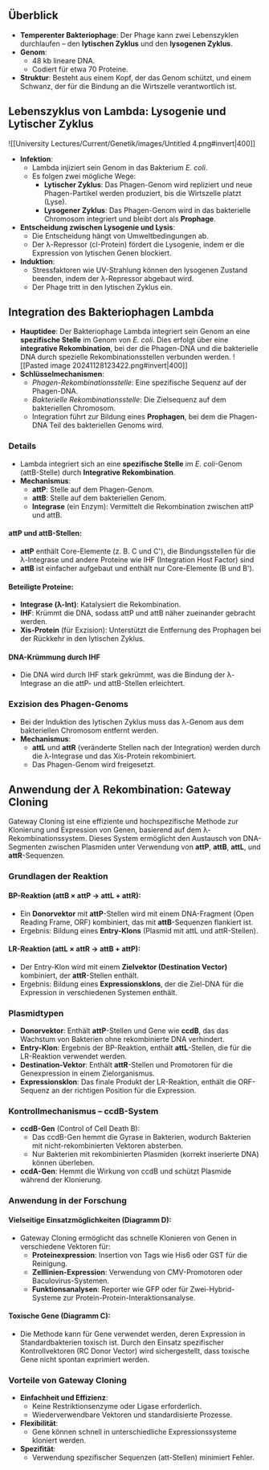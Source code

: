 ## Überblick
- **Temperenter Bakteriophage**: Der Phage kann zwei Lebenszyklen durchlaufen – den **lytischen Zyklus** und den **lysogenen Zyklus**.
- **Genom**:
    - 48 kb lineare DNA.
    - Codiert für etwa 70 Proteine.
- **Struktur**: Besteht aus einem Kopf, der das Genom schützt, und einem Schwanz, der für die Bindung an die Wirtszelle verantwortlich ist.
## Lebenszyklus von Lambda: Lysogenie und Lytischer Zyklus
![[University Lectures/Current/Genetik/images/Untitled 4.png#invert|400]]
- **Infektion**:
    - Lambda injiziert sein Genom in das Bakterium _E. coli_.
    - Es folgen zwei mögliche Wege:
        - **Lytischer Zyklus**: Das Phagen-Genom wird repliziert und neue Phagen-Partikel werden produziert, bis die Wirtszelle platzt (Lyse).
        - **Lysogener Zyklus**: Das Phagen-Genom wird in das bakterielle Chromosom integriert und bleibt dort als **Prophage**.
- **Entscheidung zwischen Lysogenie und Lysis**:
    - Die Entscheidung hängt von Umweltbedingungen ab.
    - Der λ-Repressor (cI-Protein) fördert die Lysogenie, indem er die Expression von lytischen Genen blockiert.
- **Induktion**:
    - Stressfaktoren wie UV-Strahlung können den lysogenen Zustand beenden, indem der λ-Repressor abgebaut wird.
    - Der Phage tritt in den lytischen Zyklus ein.

## Integration des Bakteriophagen Lambda
- **Hauptidee**: Der Bakteriophage Lambda integriert sein Genom an eine **spezifische Stelle** im Genom von _E. coli_. Dies erfolgt über eine **integrative Rekombination**, bei der die Phagen-DNA und die bakterielle DNA durch spezielle Rekombinationsstellen verbunden werden.
![[Pasted image 20241128123422.png#invert|400]]
- **Schlüsselmechanismen**:
    - _Phagen-Rekombinationsstelle_: Eine spezifische Sequenz auf der Phagen-DNA.
    - _Bakterielle Rekombinationsstelle_: Die Zielsequenz auf dem bakteriellen Chromosom.
    - Integration führt zur Bildung eines **Prophagen**, bei dem die Phagen-DNA Teil des bakteriellen Genoms wird.
### Details
- Lambda integriert sich an eine **spezifische Stelle** im _E. coli_-Genom (attB-Stelle) durch **Integrative Rekombination**.
- **Mechanismus**:
    - **attP**: Stelle auf dem Phagen-Genom.
    - **attB**: Stelle auf dem bakteriellen Genom.
    - **Integrase** (ein Enzym): Vermittelt die Rekombination zwischen attP und attB.
#### attP und attB-Stellen:
- **attP** enthält Core-Elemente (z. B. C und C'), die Bindungsstellen für die λ-Integrase und andere Proteine wie IHF (Integration Host Factor) sind
- **attB** ist einfacher aufgebaut und enthält nur Core-Elemente (B und B').
#### Beteiligte Proteine:
- **Integrase (λ-Int)**: Katalysiert die Rekombination.
- **IHF**: Krümmt die DNA, sodass attP und attB näher zueinander gebracht werden.
- **Xis-Protein** (für Exzision): Unterstützt die Entfernung des Prophagen bei der Rückkehr in den lytischen Zyklus.
#### DNA-Krümmung durch IHF
   - Die DNA wird durch IHF stark gekrümmt, was die Bindung der λ-Integrase an die attP- und attB-Stellen erleichtert.
### **Exzision des Phagen-Genoms**
- Bei der Induktion des lytischen Zyklus muss das λ-Genom aus dem bakteriellen Chromosom entfernt werden.
- **Mechanismus**:
    - **attL** und **attR** (veränderte Stellen nach der Integration) werden durch die λ-Integrase und das Xis-Protein rekombiniert.
    - Das Phagen-Genom wird freigesetzt.
## Anwendung der $\lambda$ Rekombination: Gateway Cloning
Gateway Cloning ist eine effiziente und hochspezifische Methode zur Klonierung und Expression von Genen, basierend auf dem λ-Rekombinationssystem. Dieses System ermöglicht den Austausch von DNA-Segmenten zwischen Plasmiden unter Verwendung von **attP**, **attB**, **attL**, und **attR**-Sequenzen.
### Grundlagen der Reaktion
#### **BP-Reaktion (attB × attP → attL + attR)**:
- Ein **Donorvektor** mit **attP**-Stellen wird mit einem DNA-Fragment (Open Reading Frame, ORF) kombiniert, das mit **attB**-Sequenzen flankiert ist.
- Ergebnis: Bildung eines **Entry-Klons** (Plasmid mit attL und attR-Stellen).
#### **LR-Reaktion (attL × attR → attB + attP)**:
- Der Entry-Klon wird mit einem **Zielvektor (Destination Vector)** kombiniert, der **attR**-Stellen enthält.
- Ergebnis: Bildung eines **Expressionsklons**, der die Ziel-DNA für die Expression in verschiedenen Systemen enthält.
### Plasmidtypen
- **Donorvektor**: Enthält **attP**-Stellen und Gene wie **ccdB**, das das Wachstum von Bakterien ohne rekombinierte DNA verhindert.
- **Entry-Klon**: Ergebnis der BP-Reaktion, enthält **attL**-Stellen, die für die LR-Reaktion verwendet werden.
- **Destination-Vektor**: Enthält **attR**-Stellen und Promotoren für die Genexpression in einem Zielorganismus.
- **Expressionsklon**: Das finale Produkt der LR-Reaktion, enthält die ORF-Sequenz an der richtigen Position für die Expression.
### **Kontrollmechanismus – ccdB-System**
- **ccdB-Gen** (Control of Cell Death B):
    - Das ccdB-Gen hemmt die Gyrase in Bakterien, wodurch Bakterien mit nicht-rekombinierten Vektoren absterben.
    - Nur Bakterien mit rekombinierten Plasmiden (korrekt inserierte DNA) können überleben.
- **ccdA-Gen**: Hemmt die Wirkung von ccdB und schützt Plasmide während der Klonierung.
### **Anwendung in der Forschung**
#### **Vielseitige Einsatzmöglichkeiten (Diagramm D)**:
- Gateway Cloning ermöglicht das schnelle Klonieren von Genen in verschiedene Vektoren für:
    - **Proteinexpression**: Insertion von Tags wie His6 oder GST für die Reinigung.
    - **Zelllinien-Expression**: Verwendung von CMV-Promotoren oder Baculovirus-Systemen.
    - **Funktionsanalysen**: Reporter wie GFP oder für Zwei-Hybrid-Systeme zur Protein-Protein-Interaktionsanalyse.
#### **Toxische Gene (Diagramm C)**:
- Die Methode kann für Gene verwendet werden, deren Expression in Standardbakterien toxisch ist. Durch den Einsatz spezifischer Kontrollvektoren (RC Donor Vector) wird sichergestellt, dass toxische Gene nicht spontan exprimiert werden.
### **Vorteile von Gateway Cloning**
- **Einfachheit und Effizienz**:
    - Keine Restriktionsenzyme oder Ligase erforderlich.
    - Wiederverwendbare Vektoren und standardisierte Prozesse.
- **Flexibilität**:
    - Gene können schnell in unterschiedliche Expressionssysteme kloniert werden.
- **Spezifität**:
    - Verwendung spezifischer Sequenzen (att-Stellen) minimiert Fehler.